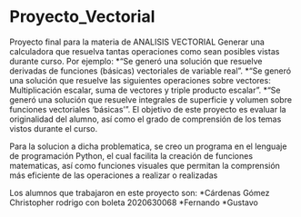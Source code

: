 # Proyecto_Vectorial
Proyecto final para la materia de ANALISIS VECTORIAL
Generar una calculadora que resuelva tantas operaciones como sean posibles vistas durante curso. 
Por ejemplo: 
    *“Se generó una solución que resuelve derivadas de funciones (básicas) vectoriales de variable real”.
    *“Se generó una solución que resuelve las siguientes operaciones sobre vectores: Multiplicación escalar, suma de vectores y triple producto escalar”.
    *“Se generó una solución que resuelve integrales de superficie y volumen sobre funciones vectoriales ‘básicas’”.
El objetivo de este proyecto es evaluar la originalidad del alumno, así como el grado de comprensión de los temas vistos durante el curso.

Para la solucion a dicha problematica, se creo un programa en el lenguaje de programación Python, el cual facilita la creación de funciones matematicas, así como funciones visuales que permitan la comprensión más eficiente de las operaciones a realizar o realizadas

Los alumnos que trabajaron en este proyecto son:
    *Cárdenas Gómez Christopher rodrigo con boleta 2020630068
    *Fernando
    *Gustavo
